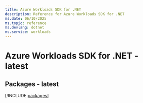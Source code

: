 ```yaml
---
title: Azure Workloads SDK for .NET
description: Reference for Azure Workloads SDK for .NET
ms.date: 06/10/2025
ms.topic: reference
ms.devlang: dotnet
ms.service: workloads
---
```

# Azure Workloads SDK for .NET - latest
## Packages - latest
[!INCLUDE [packages](workloads-index.md)]